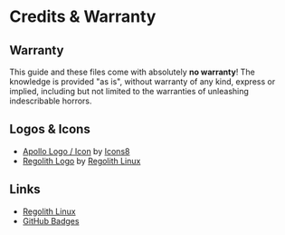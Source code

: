 # Credits & Warranty

## Warranty

This guide and these files come with absolutely **no warranty**! The knowledge is provided "as is", without warranty of any kind, express or implied, including but not limited to the warranties of unleashing indescribable horrors.

## Logos & Icons

- [Apollo Logo / Icon](https://icons8.com/icons/set/apollo) by [Icons8](https://icons8.com)
- [Regolith Logo](https://www.google.com/url?sa=i&url=https%3A%2F%2Ftwitter.com%2Fregolithl&psig=AOvVaw0UV-_w0ZMnbL4JBEUhZ_wb&ust=1591129340465000&source=images&cd=vfe&ved=0CAIQjRxqFwoTCODDgum84ekCFQAAAAAdAAAAABAD) by [Regolith Linux](https://regolith-linux.org/)

## Links

- [Regolith Linux](https://regolith-linux.org/)
- [GitHub Badges](https://naereen.github.io/badges/)
